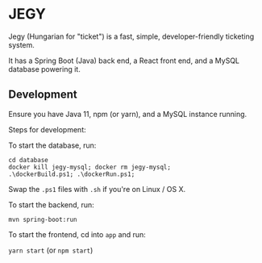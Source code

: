 # JEGY

Jegy (Hungarian for "ticket") is a fast, simple, developer-friendly ticketing system.

It has a Spring Boot (Java) back end, a React front end, and a MySQL database powering it.

## Development

Ensure you have Java 11, npm (or yarn), and a MySQL instance running.

Steps for development: 

To start the database, run: 

```
cd database
docker kill jegy-mysql; docker rm jegy-mysql;
.\dockerBuild.ps1; .\dockerRun.ps1;
```

Swap the `.ps1` files with `.sh` if you're on Linux / OS X. 

To start the backend, run: 

`mvn spring-boot:run`

To start the frontend, cd into `app` and run:
 
`yarn start` (or `npm start`)

